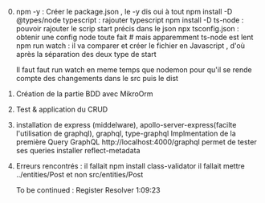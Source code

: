 0.  npm -y : Créer le package.json , le -y dis oui à tout
    npm install -D @types/node typescript : rajouter typescript
    npm install -D ts-node : pouvoir rajouter le scrip start précis dans le json
    npx tsconfig.json : obtenir une config node toute fait # mais apparemment ts-node est lent
    npm run watch : il va comparer et créer le fichier en Javascript , d'où après la séparation des deux type de start

    Il faut faut run watch en meme temps que nodemon pour qu'il se rende compte des changements dans le src puis le dist

1.  Création de la partie BDD avec MikroOrm
2.  Test & application du CRUD
3.  installation de express (middelware), apollo-server-express(facilte l'utilisation de graphql), graphql, type-graphql
    Implmentation de la première Query GraphQL
    http://localhost:4000/graphql permet de tester ses queries
    installer reflect-metadata

4.  Erreurs rencontrés : il fallait npm install class-validator
    il fallait mettre ../entities/Post et non src/entities/Post

    To be continued : Register Resolver 1:09:23
